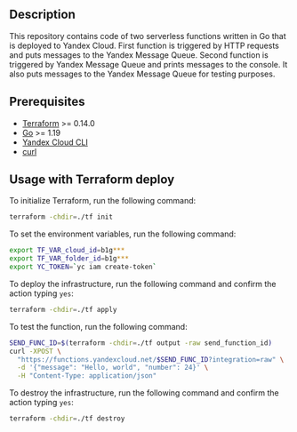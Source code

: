 ## Description

This repository contains code of two serverless functions written in Go that is deployed to Yandex Cloud.
First function is triggered by HTTP requests and puts messages to the Yandex Message Queue.
Second function is triggered by Yandex Message Queue and prints messages to the console. It also
puts messages to the Yandex Message Queue for testing purposes.

## Prerequisites

* [Terraform](https://www.terraform.io/downloads.html) >= 0.14.0
* [Go](https://golang.org/doc/install) >= 1.19
* [Yandex Cloud CLI](https://cloud.yandex.ru/docs/cli/quickstart)
* [curl](https://curl.se/download.html)

## Usage with Terraform deploy

To initialize Terraform, run the following command:

```bash
terraform -chdir=./tf init
```

To set the environment variables, run the following command:

```bash
export TF_VAR_cloud_id=b1g***
export TF_VAR_folder_id=b1g***
export YC_TOKEN=`yc iam create-token`
```

To deploy the infrastructure, run the following command and confirm the action typing `yes`:

```bash
terraform -chdir=./tf apply
```

To test the function, run the following command:

```bash
SEND_FUNC_ID=$(terraform -chdir=./tf output -raw send_function_id)
curl -XPOST \
  "https://functions.yandexcloud.net/$SEND_FUNC_ID?integration=raw" \
  -d '{"message": "Hello, world", "number": 24}' \
  -H "Content-Type: application/json"
```

To destroy the infrastructure, run the following command and confirm the action typing `yes`:

```bash
terraform -chdir=./tf destroy
```